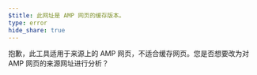 ```yaml
---
$title: 此网址是 AMP 网页的缓存版本。
type: error
hide_share: true
---
```


抱歉，此工具适用于来源上的 AMP 网页，不适合缓存网页。您是否想要改为对 AMP 网页的来源网址进行分析？
